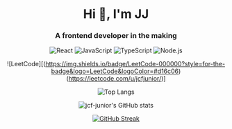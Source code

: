 <h1 align="center">Hi 👋, I'm JJ</h1>
<h3 align="center">A frontend developer in the making</h3>

<div align="center">
<!--   <p align="center"> <img src="https://komarev.com/ghpvc/?username=jcf-junior&label=Profile%20views&color=0e75b6&style=flat" alt="jcf-junior" /> </p> -->

  ![React](https://img.shields.io/badge/react-%2320232a.svg?style=for-the-badge&logo=react&logoColor=%2361DAFB) ![JavaScript](https://img.shields.io/badge/javascript-%23323330.svg?style=for-the-badge&logo=javascript&logoColor=%23F7DF1E) ![TypeScript](https://img.shields.io/badge/typescript-%23007ACC.svg?style=for-the-badge&logo=typescript&logoColor=white) ![Node.js](https://img.shields.io/badge/node.js-6DA55F?style=for-the-badge&logo=node.js&logoColor=white)

  ![LeetCode][(https://img.shields.io/badge/LeetCode-000000?style=for-the-badge&logo=LeetCode&logoColor=#d16c06)(https://leetcode.com/u/jcfjunior/)]

  ![Top Langs](https://github-readme-stats.vercel.app/api/top-langs/?username=jcf-junior&layout=compact&theme=tokyonight&hide_border=true)
  	

![jcf-junior's GitHub stats](https://github-readme-stats.vercel.app/api?username=jcf-junior&show_icons=true&theme=tokyonight&hide_border=true)

<a align="center" href="https://git.io/streak-stats"><img src="https://github-readme-streak-stats.herokuapp.com?user=jcf-junior&theme=tokyonight&hide_border=true&mode=weekly" alt="GitHub Streak" /></a>






</div>
